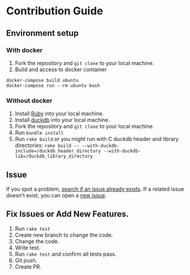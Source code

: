 # Contribution Guide

## Environment setup

### With docker

1. Fork the repository and `git clone` to your local machine.
2. Build and access to docker container

```
docker-compose build ubuntu
docker-compose run --rm ubuntu bash
```

### Without docker

1. Install [Ruby](https://www.ruby-lang.org/) into your local machine.
2. Install [duckdb](https://duckdb.org/) into your local machine.
3. Fork the repository and `git clone` to your local machine.
4. Run `bundle install`
5. Run `rake build`
   or you might run with C duckdb header and library directories:
   `rake build -- --with-duckdb-include=/duckdb_header_directory --with-duckdb-lib=/duckdb_library_directory`


## Issue

If you spot a problem, [search if an issue already exists](https://github.com/suketa/ruby-duckdb/issues).
If a related issue doesn't exist, you can open a [new issue](https://github.com/suketa/ruby-duckdb/issues/new).


## Fix Issues or Add New Features.

1. Run `rake test`
2. Create new branch to change the code.
3. Change the code.
4. Write test.
5. Run `rake test` and confirm all tests pass.
6. Git push.
7. Create PR.
